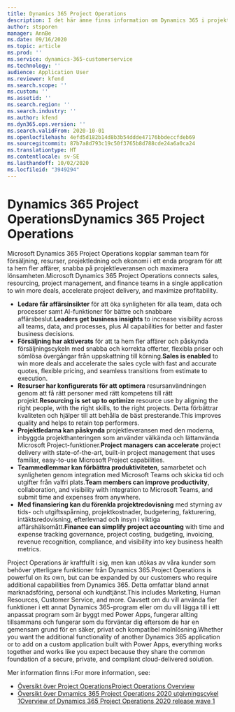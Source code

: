 ```yaml
---
title: Dynamics 365 Project Operations
description: I det här ämne finns information om Dynamics 365 i projektåtgärder.
author: stsporen
manager: AnnBe
ms.date: 09/16/2020
ms.topic: article
ms.prod: ''
ms.service: dynamics-365-customerservice
ms.technology: ''
audience: Application User
ms.reviewer: kfend
ms.search.scope: ''
ms.custom: ''
ms.assetid: ''
ms.search.region: ''
ms.search.industry: ''
ms.author: kfend
ms.dyn365.ops.version: ''
ms.search.validFrom: 2020-10-01
ms.openlocfilehash: 4efd5d182b14d8b3b54ddde47176bbdeccfdeb69
ms.sourcegitcommit: 87b7a8d793c19c50f3765b8d788cde24a6a0ca24
ms.translationtype: HT
ms.contentlocale: sv-SE
ms.lasthandoff: 10/02/2020
ms.locfileid: "3949294"
---
```

# <a name="dynamics-365-project-operations"></a><span data-ttu-id="410e5-103">Dynamics 365 Project Operations</span><span class="sxs-lookup"><span data-stu-id="410e5-103">Dynamics 365 Project Operations</span></span>

<span data-ttu-id="410e5-104">Microsoft Dynamics 365 Project Operations kopplar samman team för försäljning, resurser, projektledning och ekonomi i ett enda program för att ta hem fler affärer, snabba på projektleveransen och maximera lönsamheten.</span><span class="sxs-lookup"><span data-stu-id="410e5-104">Microsoft Dynamics 365 Project Operations connects sales, resourcing, project management, and finance teams in a single application to win more deals, accelerate project delivery, and maximize profitability.</span></span>

-   <span data-ttu-id="410e5-105">**Ledare får affärsinsikter** för att öka synligheten för alla team, data och processer samt AI-funktioner för bättre och snabbare affärsbeslut.</span><span class="sxs-lookup"><span data-stu-id="410e5-105">**Leaders get business insights** to increase visibility across all teams, data, and processes, plus AI capabilities for better and faster business decisions.</span></span>
-   <span data-ttu-id="410e5-106">**Försäljning har aktiverats** för att ta hem fler affärer och påskynda försäljningscykeln med snabba och korrekta offerter, flexibla priser och sömlösa övergångar från uppskattning till körning.</span><span class="sxs-lookup"><span data-stu-id="410e5-106">**Sales is enabled** to win more deals and accelerate the sales cycle with fast and accurate quotes, flexible pricing, and seamless transitions from estimate to execution.</span></span>
-   <span data-ttu-id="410e5-107">**Resurser har konfigurerats för att optimera** resursanvändningen genom att få rätt personer med rätt kompetens till rätt projekt.</span><span class="sxs-lookup"><span data-stu-id="410e5-107">**Resourcing is set up to optimize** resource use by aligning the right people, with the right skills, to the right projects.</span></span> <span data-ttu-id="410e5-108">Detta förbättrar kvaliteten och hjälper till att behålla de bäst presterande.</span><span class="sxs-lookup"><span data-stu-id="410e5-108">This improves quality and helps to retain top performers.</span></span>
-   <span data-ttu-id="410e5-109">**Projektledarna kan påskynda** projektleveransen med den moderna, inbyggda projekthanteringen som använder välkända och lättanvända Microsoft Project-funktioner.</span><span class="sxs-lookup"><span data-stu-id="410e5-109">**Project managers can accelerate** project delivery with state-of-the-art, built-in project management that uses familiar, easy-to-use Microsoft Project capabilities.</span></span>
-   <span data-ttu-id="410e5-110">**Teammedlemmar kan förbättra produktiviteten**, samarbetet och synligheten genom integration med Microsoft Teams och skicka tid och utgifter från valfri plats.</span><span class="sxs-lookup"><span data-stu-id="410e5-110">**Team members can improve productivity**, collaboration, and visibility with integration to Microsoft Teams, and submit time and expenses from anywhere.</span></span>
-   <span data-ttu-id="410e5-111">**Med finansiering kan du förenkla projektredovisning** med styrning av tids- och utgiftsspårning, projektkostnader, budgetering, fakturering, intäktsredovisning, efterlevnad och insyn i viktiga affärshälsomått.</span><span class="sxs-lookup"><span data-stu-id="410e5-111">**Finance can simplify project accounting** with time and expense tracking governance, project costing, budgeting, invoicing, revenue recognition, compliance, and visibility into key business health metrics.</span></span>

<span data-ttu-id="410e5-112">Project Operations är kraftfullt i sig, men kan utökas av våra kunder som behöver ytterligare funktioner från Dynamics 365.</span><span class="sxs-lookup"><span data-stu-id="410e5-112">Project Operations is powerful on its own, but can be expanded by our customers who require additional capabilities from Dynamics 365.</span></span> <span data-ttu-id="410e5-113">Detta omfattar bland annat marknadsföring, personal och kundtjänst.</span><span class="sxs-lookup"><span data-stu-id="410e5-113">This includes Marketing, Human Resources, Customer Service, and more.</span></span> <span data-ttu-id="410e5-114">Oavsett om du vill använda fler funktioner i ett annat Dynamics 365-program eller om du vill lägga till i ett anpassat program som är byggt med Power Apps, fungerar allting tillsammans och fungerar som du förväntar dig eftersom de har en gemensam grund för en säker, privat och kompatibel molnlösning.</span><span class="sxs-lookup"><span data-stu-id="410e5-114">Whether you want the additional functionality of another Dynamics 365 application or to add on a custom application built with Power Apps, everything works together and works like you expect because they share the common foundation of a secure, private, and compliant cloud-delivered solution.</span></span>

<span data-ttu-id="410e5-115">Mer information finns i:</span><span class="sxs-lookup"><span data-stu-id="410e5-115">For more information, see:</span></span>

- [<span data-ttu-id="410e5-116">Översikt över Project Operations</span><span class="sxs-lookup"><span data-stu-id="410e5-116">Project Operations Overview</span></span>](https://dynamics.microsoft.com/en-us/project-operations/overview/)
- [<span data-ttu-id="410e5-117">Översikt över Dynamics 365 Project Operations 2020 utgivningscykel 1</span><span class="sxs-lookup"><span data-stu-id="410e5-117">Overview of Dynamics 365 Project Operations 2020 release wave 1</span></span>](https://docs.microsoft.com/dynamics365-release-plan/2020wave1/dynamics365-project-operations/)

